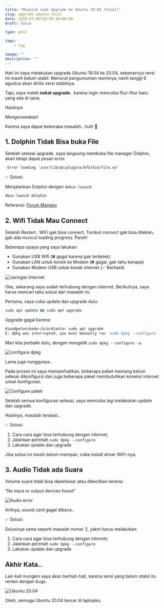 ```yaml
---
title: "Masalah saat Upgrade ke Ubuntu 20.04 (Focal)"
slug: upgrade-ubuntu-focal
date: 2020-07-06T18:04:46+08:00
draft: false

type: post

tags:
    - tag

image: ""
description: ""
---
```


Hari ini saya melakukan upgrade Ubuntu 18.04 ke 20.04, sebenarnya versi ini
masih belum stabil. Menurut pengumuman resminya, nanti tanggl 6 agustus
akan dirilis versi stabilnya.

Tapi, saya malah **nekat upgrade**.. karena ingin mencoba fitur-fitur baru
yang ada di sana.

Hasilnya:

Mengecewakan!

Karena saya dapat beberapa masalah.. huh! :triumph:

## 1. Dolphin Tidak Bisa buka File

Setelah selesai upgrade, saya langsung membuka file manager Dolphin, akan
tetapi dapat pesan error.

```txt
 Error loading '/usr/lib/qt/plugins/kf5/kio/file.so'
```

✅ Solusi:

Menjalankan Dolphin dengen `debus-launch`:

```bash
dbus-launch dolphin
```

Referensi: [Forum Manjaro](https://forum.manjaro.org/t/unable-to-create-io-slave-klauncher-said-error-loading-usr-lib-qt-plugins-kf5-kio-file-so/25866/2)

## 2. Wifi Tidak Mau Connect

Setelah Restart.. WiFi gak bisa connect. Tombol *connect* gak bisa ditekan,
gak ada muncul loading progress. Parah!

Beberapa upaya yang saya lakukan:

- Gunakan USB Wifi (❌ gagal karena gak terdetek)
- Gunakan LAN untuk konek ke Modem (❌ gagal, gak tahu kenapa)
- Gunakan Modem USB untuk konek internet (✅ Berhasil)

![Jaringan Internet](/img/upgrade-ubuntu-focal/net.png)

Oke, sekarang saya sudah terhubung dengan internet.
Berikutnya, saya harus mencari tahu solusi dari masalah ini.

Pertama, saya coba update dan upgrade dulu:

```bash
sudo apt update && sudo apt upgrade
```

Upgrade gagal karena:

```bash
dian@petanikode~/b/ardianta> sudo apt upgrade 
E: dpkg was interrupted, you must manually run 'sudo dpkg --configure -a' to correct the problem.
```

Mari kita perbaiki dulu, dengan mengetik `sudo dpkg --configure -a`.

![configure dpkg](/img/upgrade-ubuntu-focal/configure-dpkg.png)

Lama juga nunggunya..

Pada proses ini saya memperhatikan, beberapa paket memang belum selesai
dikonfigursi dan juga beberapa paket membutuhkan koneksi internet untuk
konfigurasi.

![Configure paket](/img/upgrade-ubuntu-focal/configure-paket.png)

Setelah semua konfigurasi selesai, saya mencoba lagi melakukan update dan upgrade.

Hasilnya, masalah teratasi..

✅ Solusi:

1. Cara cara agar bisa terhubung dengan intenret;
2. Jalankan perintah `sudo dpkg --configure` 
3. Lakukan update dan upgrade

Jika solusi ini masih belum mempan, coba install driver WiFi-nya.

## 3. Audio Tidak ada Suara

Volume suara tidak bisa diperbesar atau dikecilkan kerena:

"No input or output devices found"

![Audio error](/img/upgrade-ubuntu-focal/audio.webp)

Artinya, sound card gagal dibaca..


✅ Solusi:

Solusinya sama seperti masalah nomer 2, yakni harus melakukan:

1. Cara cara agar bisa terhubung dengan intenret;
2. Jalankan perintah `sudo dpkg --configure` 
3. Lakukan update dan upgrade

## Akhir Kata..

Lain kali mungkin saya akan berhati-hati, karena versi yang belum stabil itu
rentan dengan bugs.

![Ubuntu 20.04](/img/upgrade-ubuntu-focal/ubuntu-20-04.webp)

Okeh, semoga Ubuntu 20.04 lancar di laptopku.